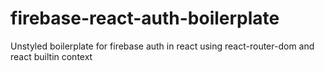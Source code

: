 # firebase-react-auth-boilerplate
Unstyled boilerplate for firebase auth in react using react-router-dom and react builtin context

